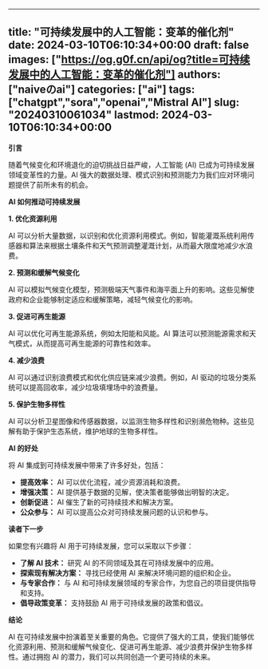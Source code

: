 
---
title: "可持续发展中的人工智能：变革的催化剂"
date: 2024-03-10T06:10:34+00:00
draft: false
images: ["https://og.g0f.cn/api/og?title=可持续发展中的人工智能：变革的催化剂"]
authors: ["naiveのai"]
categories: ["ai"]
tags: ["chatgpt","sora","openai","Mistral AI"]
slug: "20240310061034"
lastmod: 2024-03-10T06:10:34+00:00
---
**引言**

随着气候变化和环境退化的迫切挑战日益严峻，人工智能 (AI) 已成为可持续发展领域变革性的力量。AI 强大的数据处理、模式识别和预测能力为我们应对环境问题提供了前所未有的机会。

**AI 如何推动可持续发展**

**1. 优化资源利用**

AI 可以分析大量数据，以识别和优化资源利用模式。例如，智能灌溉系统利用传感器和算法来根据土壤条件和天气预测调整灌溉计划，从而最大限度地减少水浪费。

**2. 预测和缓解气候变化**

AI 可以模拟气候变化模型，预测极端天气事件和海平面上升的影响。这些见解使政府和企业能够制定适应和缓解策略，减轻气候变化的影响。

**3. 促进可再生能源**

AI 可以优化可再生能源系统，例如太阳能和风能。AI 算法可以预测能源需求和天气模式，从而提高可再生能源的可靠性和效率。

**4. 减少浪费**

AI 可以通过识别浪费模式和优化供应链来减少浪费。例如，AI 驱动的垃圾分类系统可以提高回收率，减少垃圾填埋场中的浪费量。

**5. 保护生物多样性**

AI 可以分析卫星图像和传感器数据，以监测生物多样性和识别濒危物种。这些见解有助于保护生态系统，维护地球的生物多样性。

**AI 的好处**

将 AI 集成到可持续发展中带来了许多好处，包括：

* **提高效率：** AI 可以优化流程，减少资源消耗和浪费。
* **增强决策：** AI 提供基于数据的见解，使决策者能够做出明智的决定。
* **创新促进：** AI 催生了新的可持续技术和解决方案。
* **公众参与：** AI 可以提高公众对可持续发展问题的认识和参与。

**读者下一步**

如果您有兴趣将 AI 用于可持续发展，您可以采取以下步骤：

* **了解 AI 技术：** 研究 AI 的不同领域及其在可持续发展中的应用。
* **探索现有解决方案：** 寻找已经使用 AI 来解决环境问题的组织和企业。
* **与专家合作：** 与 AI 和可持续发展领域的专家合作，为您自己的项目提供指导和支持。
* **倡导政策变革：** 支持鼓励 AI 用于可持续发展的政策和倡议。

**结论**

AI 在可持续发展中扮演着至关重要的角色。它提供了强大的工具，使我们能够优化资源利用、预测和缓解气候变化、促进可再生能源、减少浪费并保护生物多样性。通过拥抱 AI 的潜力，我们可以共同创造一个更可持续的未来。
